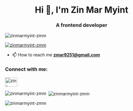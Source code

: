 <h1 align="center">Hi 👋, I'm Zin Mar Myint</h1>
<h3 align="center">A frontend developer</h3>

<p align="left"> <img src="https://komarev.com/ghpvc/?username=zinmarmyint-zmm&label=Profile%20views&color=0e75b6&style=flat" alt="zinmarmyint-zmm" /> </p>

<p align="left"> <a href="https://github.com/ryo-ma/github-profile-trophy"><img src="https://github-profile-trophy.vercel.app/?username=zinmarmyint-zmm" alt="zinmarmyint-zmm" /></a> </p>

- 📫 How to reach me **zmar9251@gmail.com**

<h3 align="left">Connect with me:</h3>
<p align="left">
<a href="https://linkedin.com/in/zin-mar-myint" target="blank"><img align="center" src="https://raw.githubusercontent.com/rahuldkjain/github-profile-readme-generator/master/src/images/icons/Social/linked-in-alt.svg" alt="zin-mar-myint" height="30" width="40" /></a>
</p>

<p><img align="left" src="https://github-readme-stats.vercel.app/api/top-langs?username=zinmarmyint-zmm&show_icons=true&locale=en&layout=compact" alt="zinmarmyint-zmm" /></p>

<p>&nbsp;<img align="center" src="https://github-readme-stats.vercel.app/api?username=zinmarmyint-zmm&show_icons=true&locale=en" alt="zinmarmyint-zmm" /></p>

<p><img align="center" src="https://github-readme-streak-stats.herokuapp.com/?user=zinmarmyint-zmm&" alt="zinmarmyint-zmm" /></p>
